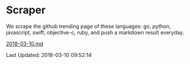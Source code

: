 # Scraper

We scrape the github trending page of these languages: go, python, javascript, swift, objective-c, ruby, and push a markdown result everyday.

[2018-03-10.md](https://github.com/henson/Scraper/blob/master/2018-03-10.md)

Last Updated: 2018-03-10 09:52:14
